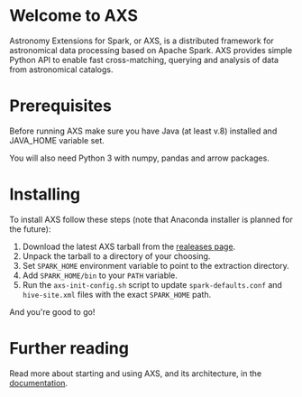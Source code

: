 # Welcome to AXS
Astronomy Extensions for Spark, or AXS, is a distributed framework for 
astronomical data processing based on Apache Spark. AXS provides simple 
Python API to enable fast cross-matching, querying and analysis of data
from astronomical catalogs.

# Prerequisites
Before running AXS make sure you have Java (at least v.8) installed and JAVA_HOME variable set.

You will also need Python 3 with numpy, pandas and arrow packages.

# Installing
To install AXS follow these steps (note that Anaconda installer is planned
for the future):
1. Download the latest AXS tarball from the [realeases page](https://github.com/dirac-institute/AXS/releases).
2. Unpack the tarball to a directory of your choosing.
3. Set `SPARK_HOME` environment variable to point to the extraction directory.
4. Add `SPARK_HOME/bin` to your `PATH` variable.
5. Run the `axs-init-config.sh` script to update `spark-defaults.conf` and `hive-site.xml` files with the exact `SPARK_HOME` path.

And you're good to go!

# Further reading
Read more about starting and using AXS, and its architecture, in 
the [documentation](https://dirac-institute.github.io/AXS).
